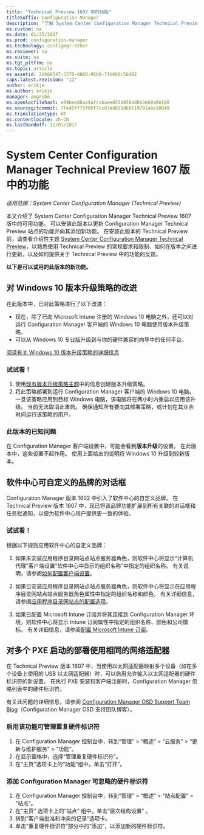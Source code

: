 ```yaml
---
title: "Technical Preview 1607 中的功能"
titleSuffix: Configuration Manager
description: "了解 System Center Configuration Manager Technical Preview 1607 版中的可用功能。"
ms.custom: na
ms.date: 01/23/2017
ms.prod: configuration-manager
ms.technology: configmgr-other
ms.reviewer: na
ms.suite: na
ms.tgt_pltfrm: na
ms.topic: article
ms.assetid: 2bb69547-3370-4860-96b0-7fb600c56482
caps.latest.revision: "11"
author: erikje
ms.author: erikje
manager: angrobe
ms.openlocfilehash: e69bee88aa4afccbaee055b058ad0a3e68a0e180
ms.sourcegitcommit: 7fe45ff75f05f7cc03ad021db8119791abe18049
ms.translationtype: HT
ms.contentlocale: zh-CN
ms.lasthandoff: 12/01/2017
---
```

# <a name="capabilities-in-technical-preview-1607-for-system-center-configuration-manager"></a>System Center Configuration Manager Technical Preview 1607 版中的功能

*适用范围：System Center Configuration Manager (Technical Preview)*

本文介绍了 System Center Configuration Manager Technical Preview 1607 版中的可用功能。 可以安装此版本以更新 Configuration Manager Technical Preview 站点的功能并向其添加新功能。      在安装此版本的 Technical Preview 前，请查看介绍性主题 [System Center Configuration Manager Technical Preview](../../core/get-started/technical-preview.md)，以熟悉使用 Technical Preview 的常规要求和限制、如何在版本之间进行更新，以及如何提供关于 Technical Preview 中的功能的反馈。    


**以下是可以试用的此版本的新功能。**  

## <a name="dmp_edition"></a>对 Windows 10 版本升级策略的改进

在此版本中，已对此策略进行了以下改进：

* 现在，除了已向 Microsoft Intune 注册的 Windows 10 电脑之外，还可以对运行 Configuration Manager 客户端的 Windows 10 电脑使用版本升级策略。
* 可以从 Windows 10 专业版升级到与你的硬件兼容的向导中的任何平台。

[阅读有关 Windows 10 版本升级策略的详细信息](/sccm/compliance/deploy-use/upgrade-windows-version)

### <a name="try-it-out"></a>试试看！

1. 使用[现有版本升级策略主题](/sccm/compliance/deploy-use/upgrade-windows-version)中的信息创建版本升级策略。
2. 将此策略部署到运行 Configuration Manager 客户端的 Windows 10 电脑。
一旦该策略应用到目标 Windows 电脑，该电脑将在两小时内重启以应用该升级。 当前无法取消此重启。 确保通知所有要向其部署策略，或计划在其业余时间运行该策略的用户。

### <a name="known-issue-with-this-release"></a>此版本的已知问题
在 Configuration Manager 客户端设置中，可能会看到**版本升级**的设置。 在此版本中，这些设置不起作用。 使用上面给出的说明将 Windows 10 升级到较新版本。

## <a name="customizable-branding-for-software-center-dialogs"></a>软件中心可自定义的品牌的对话框

Configuration Manager 版本 1602 中引入了软件中心的自定义品牌。 在 Technical Preview 版本 1607 中，现已将该品牌功能扩展到所有关联的对话框和任务栏通知，以便为软件中心用户提供更一致的体验。

### <a name="try-it-out"></a>试试看！

根据以下规则应用软件中心的自定义品牌：

1. 如果未安装应用程序目录网站点站点服务器角色，则软件中心将显示“计算机代理”客户端设置“软件中心中显示的组织名称”中指定的组织名称。 有关说明，请参阅[如何配置客户端设置](../../core/clients/deploy/configure-client-settings.md)。

2. 如果已安装应用程序目录网站点站点服务器角色，则软件中心将显示在应用程序目录网站点站点服务器角色属性中指定的组织名称和颜色。 有关详细信息，请参阅[应用程序目录网站点的配置选项](../../core/servers/deploy/configure/configuration-options-for-site-system-roles.md#BKMK_ApplicationCatalog_Website)。

3. 如果已配置 Microsoft Intune 订阅并将其连接到 Configuration Manager 环境，则软件中心将显示 Intune 订阅属性中指定的组织名称、颜色和公司徽标。 有关详细信息，请参阅[配置 Microsoft Intune 订阅](/mdm/deploy-use/configure-intune-subscription)。

## <a name="use-the-same-network-adapter-for-multiple-pxe-initiated-deployments"></a>对多个 PXE 启动的部署使用相同的网络适配器
在 Technical Preview 版本 1607 中，当使用以太网适配器映射多个设备（如在多个设备上使用的 USB 以太网适配器）时，可以启用允许输入以太网适配器的硬件标识符的新设置。 在执行 PXE 安装和客户端注册时，Configuration Manager 忽略列表中的硬件标识符。

有关此问题的详细信息，请参阅 [Configuration Manager OSD Support Team Blog](https://blogs.technet.microsoft.com/system_center_configuration_manager_operating_system_deployment_support_blog/2015/08/27/reusing-the-same-nic-for-multiple-pxe-initiated-deployments-in-system-center-configuration-manger-osd/)（Configuration Manager OSD 支持团队博客）。  

### <a name="enable-the-feature-to-manage-duplicate-hardware-identifiers"></a>启用该功能可管理重复硬件标识符  
1. 在 Configuration Manager 控制台中，转到“管理” > “概述” > “云服务” > “更新与维护服务” > “功能”。
2. 在显示窗格中，选择“管理重复硬件标识符”。
3. 在“主页”选项卡上的“功能”组中，单击“打开”。

### <a name="add-hardware-identifiers-for-configuration-manager-to-ignore"></a>添加 Configuration Manager 可忽略的硬件标识符  
1. 在 Configuration Manager 控制台中，转到“管理” > “概述” > “站点配置” > “站点”。
2. 在“主页”  选项卡上的“站点”  组中，单击“层次结构设置” 。
3. 转到“客户端批准和冲突的记录”选项卡。
4. 单击“重复硬件标识符”部分中的“添加”，以添加新的硬件标识符。
